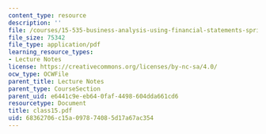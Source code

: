 ```yaml
---
content_type: resource
description: ''
file: /courses/15-535-business-analysis-using-financial-statements-spring-2003/68362706c15a097874085d17a67ac354_class15.pdf
file_size: 75342
file_type: application/pdf
learning_resource_types:
- Lecture Notes
license: https://creativecommons.org/licenses/by-nc-sa/4.0/
ocw_type: OCWFile
parent_title: Lecture Notes
parent_type: CourseSection
parent_uid: e6441c9e-eb64-0faf-4498-604dda661cd6
resourcetype: Document
title: class15.pdf
uid: 68362706-c15a-0978-7408-5d17a67ac354
---
```

